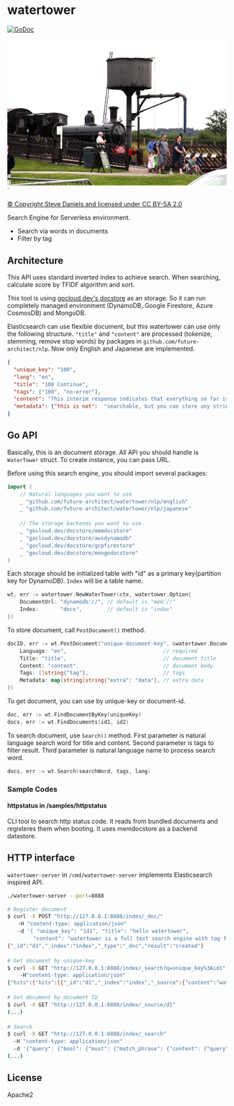 # watertower

[![GoDoc](https://godoc.org/github.com/future-architect/watertower?status.svg)](https://godoc.org/github.com/future-architect/watertower)

![watertower](website/watertower.jpg)`

[© Copyright Steve Daniels and licensed under CC BY-SA 2.0](https://www.geograph.org.uk/photo/3103724)

Search Engine for Serverless environment.

* Search via words in documents
* Filter by tag

## Architecture

This API uses standard inverted index to achieve search. When searching, calculate score by TFIDF algorithm and sort.

This tool is using [gocloud.dev's docstore](https://gocloud.dev/howto/docstore/) as an storage.
So it can run completely managed environment (DynamoDB, Google Firestore, Azure CosmosDB) and MongoDB.

Elasticsearch can use flexible document, but this watertower can use only the following structure.
``"title"`` and ``"content"`` are processed (tokenize, stemming, remove stop words) by packages in ``github.com/future-architect/nlp``.
Now only English and Japanese are implemented.

```json
{
  "unique_key": "100",
  "lang": "en",
  "title": "100 Continue",
  "tags": ["100", "no-error"],
  "content": "This interim response indicates that everything so far is OK and that the client should continue the request, or ignore the response if the request is already finished.",
  "metadata": {"this is not":  "searchable, but you can store any strings"}
}
```

## Go API

Basically, this is an document storage. All API you should handle is ``WaterTower`` struct.
To create instance, you can pass URL.

Before using this search engine, you should import several packages:

```go
import (
    // Natural languages you want to use
	_ "github.com/future-architect/watertower/nlp/english"
	_ "github.com/future-architect/watertower/nlp/japanese"

    // The storage backends you want to use.
	_ "gocloud.dev/docstore/memdocstore"
	_ "gocloud.dev/docstore/awsdynamodb"
	_ "gocloud.dev/docstore/gcpfirestore"
	_ "gocloud.dev/docstore/mongodocstore"
)
```

Each storage should be initialized table with "id" as a primary key(partition key for DynamoDB).
``Index`` will be a table name.

```go
wt, err := watertower.NewWaterTower(ctx, watertower.Option{
    DocumentUrl: "dynamodb://", // default is "mem://"
    Index:       "docs",        // default is "index"
})
```

To store document, call ``PostDocument()`` method.

```go
docID, err := wt.PostDocument("unique-document-key", &watertower.Document{
    Language: "en",                               // required
    Title: "title",                               // document title
    Content: "content",                           // document body
    Tags: []string{"tag"},                        // tags
    Metadata: map[string]string{"extra": "data"}, // extra data
})
```

To get document, you can use by unique-key or document-id.

```go
doc, err := wt.FindDocumentByKey(uniqueKey)
docs, err := wt.FindDocuments(id1, id2)
```

To search document, use ``Search()`` method. First parameter is natural language search word for
title and content. Second parameter is tags to filter result. Third parameter is natural language name
to process search word.

```go
docs, err := wt.Search(searchWord, tags, lang)
```

### Sample Codes

#### httpstatus in /samples/httpstatus

CLI tool to search http status code. It reads from bundled documents and registeres them when booting.
It uses memdocstore as a backend datastore.

## HTTP interface

``watertower-server`` in ``/cmd/watertower-server`` implements Elasticsearch inspired API.

```sh
./watertower-server --port=8888
```

```sh
# Register document
$ curl -X POST "http://127.0.0.1:8888/index/_doc/"
　　-H "content-type: application/json"
　　-d '{ "unique_key": "id1", "title": "hello watertower",
　　　　　"content": "watertower is a full text search engine with tag filtering", "lang": "en" }'
{"_id":"d1","_index":"index","_type":"_doc","result":"created"}

# Get document by unique-key
$ curl -X GET "http://127.0.0.1:8888/index/_search?q=unique_key%3Aid1"
    -H"content-type: application/json"
{"hits":{"hits":[{"_id":"d1","_index":"index","_source":{"content":"watertower is a full text search engine with tag filtering","lang":"en","metadata":{},"tags":null,"title":"hello watertower","unique_key":"id1"},"_type":"_doc","sort":null}],"total":{"total":1}}}

# Get document by document ID
$ curl -X GET "http://127.0.0.1:8888/index/_source/d1"
(...)

# Search
$ curl -X GET "http://127.0.0.1:8888/index/_search"
  -H "content-type: application/json"
  -d '{"query": {"bool": {"must": {"match_phrase": {"content": {"query": "stay", "analyzer": "en"}}}}}}'
(...)
```

## License

Apache2

